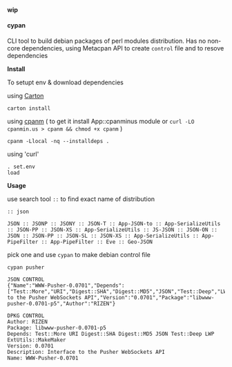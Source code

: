 #### wip

#### cypan 

CLI tool to build debian packages of perl modules distribution. Has no non-core dependencies, using Metacpan API to create `control` file and to resove dependencies


**Install**

To setupt env & download dependencies

using [Carton](https://metacpan.org/pod/Carton)

```
carton install
```

using [cpanm](https://metacpan.org/pod/App::cpanminus) ( to get it install App::cpanminus module or `curl -LO cpanmin.us > cpanm && chmod +x cpanm` )

```
cpanm -Llocal -nq --installdeps .
```

using 'curl'
```
. set.env
load
```

**Usage**

use search tool `::` to find exact name of distribution

```
:: json

JSON :: JSONP :: JSONY :: JSON-T :: App-JSON-to :: App-SerializeUtils :: JSON-PP :: JSON-XS :: App-SerializeUtils :: JS-JSON :: JSON-ON :: JSON :: JSON-PP :: JSON-SL :: JSON-XS :: App-SerializeUtils :: App-PipeFilter :: App-PipeFilter :: Eve :: Geo-JSON
```

pick one and use ```cypan``` to make debian control file

```
cypan pusher
 
JSON CONTROL
{"Name":"WWW-Pusher-0.0701","Depends":["Test::More","URI","Digest::SHA","Digest::MD5","JSON","Test::Deep","LWP","ExtUtils::MakeMaker"],"Description":"Interface to the Pusher WebSockets API","Version":"0.0701","Package":"libwww-pusher-0.0701-p5","Author":"RIZEN"}

DPKG CONTROL
Author: RIZEN
Package: libwww-pusher-0.0701-p5
Depends: Test::More URI Digest::SHA Digest::MD5 JSON Test::Deep LWP ExtUtils::MakeMaker
Version: 0.0701
Description: Interface to the Pusher WebSockets API
Name: WWW-Pusher-0.0701
```
